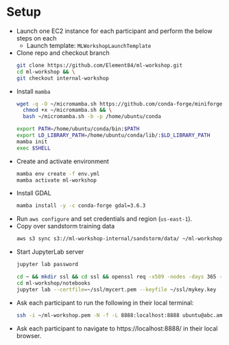 # Setup

- Launch one EC2 instance for each participant and perform the below steps on each
    - Launch template: `MLWorkshopLaunchTemplate`
- Clone repo and checkout branch
  ```sh
  git clone https://github.com/Element84/ml-workshop.git
  cd ml-workshop && \
  git checkout internal-workshop
  ```
- Install `mamba`
  ```sh
  wget -q -O ~/micromamba.sh https://github.com/conda-forge/miniforge/releases/latest/download/Miniforge-pypy3-Linux-x86_64.sh && \
    chmod +x ~/micromamba.sh && \
    bash ~/micromamba.sh -b -p /home/ubuntu/conda

  export PATH=/home/ubuntu/conda/bin:$PATH
  export LD_LIBRARY_PATH=/home/ubuntu/conda/lib/:$LD_LIBRARY_PATH
  mamba init
  exec $SHELL
  ```
- Create and activate environment
  ```sh
  mamba env create -f env.yml
  mamba activate ml-workshop
  ```
- Install GDAL
  ```sh
  mamba install -y -c conda-forge gdal=3.6.3
  ```
- Run `aws configure` and set credentials and region (`us-east-1`).
- Copy over sandstorm training data
  ```sh
  aws s3 sync s3://ml-workshop-internal/sandstorm/data/ ~/ml-workshop/notebooks/02-sandstorm_case_study/data/training
  ```
- Start JupyterLab server
  ```sh
  jupyter lab password
  ```
  ```sh
  cd ~ && mkdir ssl && cd ssl && openssl req -x509 -nodes -days 365 -newkey rsa:2048 -keyout mykey.key -out mycert.pem && cd -
  cd ml-workshop/notebooks
  jupyter lab --certfile=~/ssl/mycert.pem --keyfile ~/ssl/mykey.key
  ```
- Ask each participant to run the following in their local terminal:
  ```sh
  ssh -i ~/ml-workshop.pem -N -f -L 8888:localhost:8888 ubuntu@abc.amazonaws.com
  ```
- Ask each participant to navigate to https://localhost:8888/ in their local browser.
